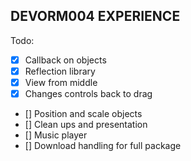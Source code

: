 DEVORM004 EXPERIENCE
---

Todo:
  - [x] Callback on objects
  - [x] Reflection library
  - [x] View from middle
  - [x] Changes controls back to drag
  - [] Position and scale objects
  - [] Clean ups and presentation
  - [] Music player
  - [] Download handling for full package
